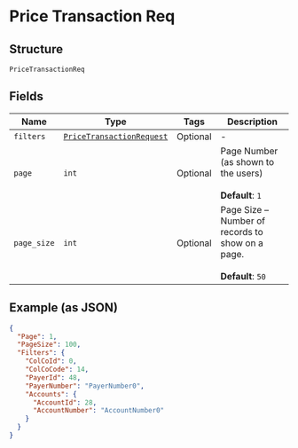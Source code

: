 
# Price Transaction Req

## Structure

`PriceTransactionReq`

## Fields

| Name | Type | Tags | Description |
|  --- | --- | --- | --- |
| `filters` | [`PriceTransactionRequest`](../../doc/models/price-transaction-request.md) | Optional | - |
| `page` | `int` | Optional | Page Number (as shown to the users)<br><br>**Default**: `1` |
| `page_size` | `int` | Optional | Page Size – Number of records to show on a page.<br><br>**Default**: `50` |

## Example (as JSON)

```json
{
  "Page": 1,
  "PageSize": 100,
  "Filters": {
    "ColCoId": 0,
    "ColCoCode": 14,
    "PayerId": 48,
    "PayerNumber": "PayerNumber0",
    "Accounts": {
      "AccountId": 28,
      "AccountNumber": "AccountNumber0"
    }
  }
}
```

